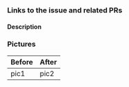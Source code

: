 ### Links to the issue and related PRs

 
 
  #### Description

 
 
  ### Pictures

  |Before|After|
 |---|---|
 |pic1|pic2|

